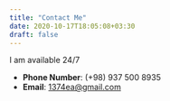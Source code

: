 ```yaml
---
title: "Contact Me"
date: 2020-10-17T18:05:08+03:30
draft: false
---
```


I am available 24/7 

- **Phone Number**: (+98) 937 500 8935
- **Email**: 1374ea@gmail.com

